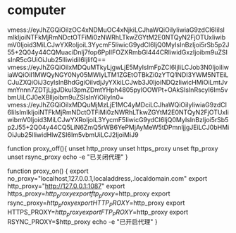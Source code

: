 # computer


vmess://eyJhZGQiOiIzOC4xNDMuOC4xNjkiLCJhaWQiOiIyIiwiaG9zdCI6IiIsImlkIjoiNTFkMjRmNDctOTFiMi0zNWRhLTkwZGYtM2E0NTQyN2FjOTUxIiwibmV0Ijoid3MiLCJwYXRoIjoiL3YycmF5IiwicG9ydCI6IjQ0MyIsInBzIjoi5rSb5p2J55+2Q04y44CQMuaciDnlj7fop6PplIFOZXRmbGl444CRIiwidGxzIjoibm9uZSIsInR5cGUiOiJub25lIiwidiI6IjIifQ==
vmess://eyJhZGQiOiIxMDQuMTkyLjgwLjE5MyIsImFpZCI6IjIiLCJob3N0IjoiIiwiaWQiOiI1MWQyNGY0Ny05MWIyLTM1ZGEtOTBkZi0zYTQ1NDI3YWM5NTEiLCJuZXQiOiJ3cyIsInBhdGgiOiIvdjJyYXkiLCJwb3J0IjoiNDQzIiwicHMiOiLmtJvmnYnnn7ZDTjLjgJDkuI3pmZDmtYHph4805pyIOOWPt+OAkSIsInRscyI6Im5vbmUiLCJ0eXBlIjoibm9uZSIsInYiOiIyIn0=
vmess://eyJhZGQiOiIxMDQuMjMzLjE1MC4yMDciLCJhaWQiOiIyIiwiaG9zdCI6IiIsImlkIjoiNTFkMjRmNDctOTFiMi0zNWRhLTkwZGYtM2E0NTQyN2FjOTUxIiwibmV0Ijoid3MiLCJwYXRoIjoiL3YycmF5IiwicG9ydCI6IjQ0MyIsInBzIjoi5rSb5p2J55+2Q04y44CQ5LiN6ZmQ5rWB6YePMjAyMeW5tDPmnIjjgJEiLCJ0bHMiOiJub25lIiwidHlwZSI6Im5vbmUiLCJ2IjoiMiJ9


function proxy_off(){
        unset http_proxy
        unset https_proxy
        unset ftp_proxy
        unset rsync_proxy
        echo -e "已关闭代理"
}
 
function proxy_on() {
        export no_proxy="localhost,127.0.0.1,localaddress,.localdomain.com"
        export http_proxy="http://127.0.0.1:1087"
        export https_proxy=$http_proxy
        export ftp_proxy=$http_proxy
        export rsync_proxy=$http_proxy
        export HTTP_PROXY=$http_proxy
        export HTTPS_PROXY=$http_proxy
        export FTP_PROXY=$http_proxy
        export RSYNC_PROXY=$http_proxy
        echo -e "已开启代理"
}